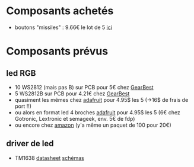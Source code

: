 # Composants achetés
- boutons "missiles" : 9.66€ le lot de 5 [ici](http://www.priceminister.com/offer/buy/1740523176/5pcs-dc-12v-20a-cover-led-light-rocker-toggle-switch-spst-on-off-car-truck-bi582.html)


# Composants prévus
## led RGB
- 10 WS2812 (mais pas B) sur PCB pour 5€ chez [GearBest](http://www.gearbest.com/lcd-led-display-module/pp_340724.html?wid=21)
- 5 WS2812B sur PCB pour 4.21€ chez [GearBest](http://www.gearbest.com/lcd-led-display-module/pp_502002.html?wid=21)
- quasiment les mêmes chez [adafruit](https://www.adafruit.com/products/1612) pour 4.95$ les 5 (->16$ de frais de port !!)
- ou alors en format led 4 broches [adafruit](https://www.adafruit.com/products/1938) pour 4.95$ les 5 (6€ chez Gotronic, Lextronic et semageek, env. 5€ de fdp)
- ou encore chez [amazon](https://www.amazon.fr/ws2811-IC-5050-RGB-Raspberry-similaire-NeoPixel/dp/B01N6X5BPW/ref=sr_1_18?ie=UTF8&qid=1491062730&sr=8-18&keywords=ws2812b) (y'a même un paquet de 100 pour 20€)

## driver de led
- TM1638 [datasheet](https://docs.google.com/file/d/0B84N2SrJaybwZTgxYjM4ZmEtY2EyZi00YjVjLWIzOTctYTlhMjJkM2MxMTBl/edit) [schémas](https://developer.mbed.org/components/TM1638-LED-controller-80-LEDs-max-Keyboa/)
